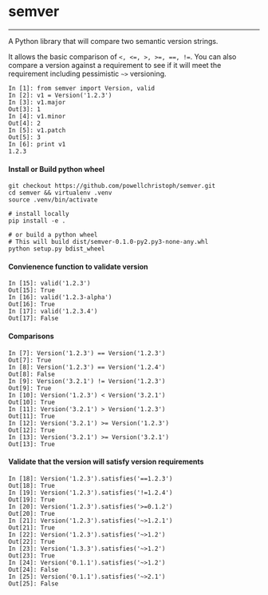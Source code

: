 # semver
---------
A Python library that will compare two semantic version strings.

It allows the basic comparison of `<, <=, >, >=, ==, !=`. You can also compare
a version against a requirement to see if it will meet the requirement including
pessimistic `~>` versioning.

```
In [1]: from semver import Version, valid
In [2]: v1 = Version('1.2.3')
In [3]: v1.major
Out[3]: 1
In [4]: v1.minor
Out[4]: 2
In [5]: v1.patch
Out[5]: 3
In [6]: print v1
1.2.3
```

#### Install or Build python wheel
```
git checkout https://github.com/powellchristoph/semver.git
cd semver && virtualenv .venv
source .venv/bin/activate

# install locally
pip install -e .

# or build a python wheel
# This will build dist/semver-0.1.0-py2.py3-none-any.whl
python setup.py bdist_wheel
```

#### Convienence function to validate version
```
In [15]: valid('1.2.3')
Out[15]: True
In [16]: valid('1.2.3-alpha')
Out[16]: True
In [17]: valid('1.2.3.4')
Out[17]: False
```

#### Comparisons
```
In [7]: Version('1.2.3') == Version('1.2.3')
Out[7]: True
In [8]: Version('1.2.3') == Version('1.2.4')
Out[8]: False
In [9]: Version('3.2.1') != Version('1.2.3')
Out[9]: True
In [10]: Version('1.2.3') < Version('3.2.1')
Out[10]: True
In [11]: Version('3.2.1') > Version('1.2.3')
Out[11]: True
In [12]: Version('3.2.1') >= Version('1.2.3')
Out[12]: True
In [13]: Version('3.2.1') >= Version('3.2.1')
Out[13]: True
```

#### Validate that the version will satisfy version requirements
```
In [18]: Version('1.2.3').satisfies('==1.2.3')
Out[18]: True
In [19]: Version('1.2.3').satisfies('!=1.2.4')
Out[19]: True
In [20]: Version('1.2.3').satisfies('>=0.1.2')
Out[20]: True
In [21]: Version('1.2.3').satisfies('~>1.2.1')
Out[21]: True
In [22]: Version('1.2.3').satisfies('~>1.2')
Out[22]: True
In [23]: Version('1.3.3').satisfies('~>1.2')
Out[23]: True
In [24]: Version('0.1.1').satisfies('~>1.2')
Out[24]: False
In [25]: Version('0.1.1').satisfies('~>2.1')
Out[25]: False
```
